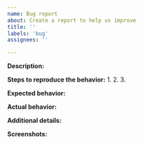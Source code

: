 ```yaml
---
name: Bug report
about: Create a report to help us improve
title: ''
labels: 'bug'
assignees: ''

---
```


**Description:**


**Steps to reproduce the behavior:**
1.
2.
3.

**Expected behavior:**


**Actual behavior:**


**Additional details:**


**Screenshots:**
